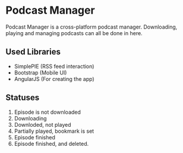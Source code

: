 # Podcast Manager
Podcast Manager is a cross-platform podcast manager. Downloading, playing and managing podcasts can all be done in here.

## Used Libraries
* SimplePIE (RSS feed interaction)
* Bootstrap (Mobile UI)
* AngularJS (For creating the app)

## Statuses
1. Episode is not downloaded
2. Downloading
3. Downloded, not played
4. Partially played, bookmark is set
5. Episode finished
6. Episode finished, and deleted.